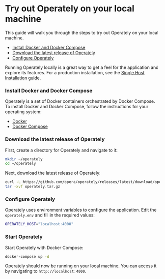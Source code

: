 # Try out Operately on your local machine

This guide will walk you through the steps to try out Operately on your local machine.

- [Install Docker and Docker Compose](#install-docker-and-docker-compose)
- [Download the latest release of Operately](#download-the-latest-release-of-operately)
- [Configure Operately](#configure-operately)

Running Operately locally is a great way to get a feel for the application and 
explore its features. For a production installation, see the 
[Single Host Installation](installation/single-host.md) guide.

### Install Docker and Docker Compose

Operately is a set of Docker containers orchestrated by Docker Compose. To install 
Docker and Docker Compose, follow the instructions for your operating system:

- [Docker](https://docs.docker.com/get-docker/)
- [Docker Compose](https://docs.docker.com/compose/install/)

### Download the latest release of Operately

First, create a directory for Operately and navigate to it:

```bash
mkdir ~/operately
cd ~/operately
```

Next, download the latest release of Operately:

```bash
curl -L https://github.com/opera/operately/releases/latest/download/operately.tar.gz
tar -xvf operately.tar.gz
```

### Configure Operately

Operately uses environment variables to configure the application. Edit the `operately.env` and
fill in the required values:

```bash
OPERATELY_HOST="localhost:4000"
```

### Start Operately

Start Operately with Docker Compose:

```bash
docker-compose up -d
```

Operately should now be running on your local machine. You can access it by navigating to 
`http://localhost:4000`.
